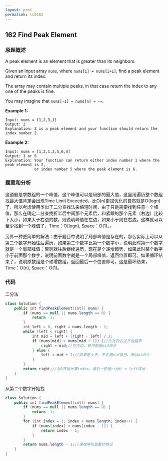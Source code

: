 ```yaml
---
layout: post
permalink: lc0162
---
```


## 162 Find Peak Element

### 原题概述

A peak element is an element that is greater than its neighbors.

Given an input array `nums`, where `nums[i] ≠ nums[i+1]`, find a peak element and return its index.

The array may contain multiple peaks, in that case return the index to any one of the peaks is fine.

You may imagine that `nums[-1] = nums[n] = -∞`.

**Example 1:**

```text
Input: nums = [1,2,3,1]
Output: 2
Explanation: 3 is a peak element and your function should return the index number 2.
```

**Example 2:**

```text
Input: nums = [1,2,1,3,5,6,4]
Output: 1 or 5 
Explanation: Your function can return either index number 1 where the peak element is 2, 
             or index number 5 where the peak element is 6.
```

### 题意和分析

这道题是求数组的一个峰值，这个峰值可以是局部的最大值，这里用遍历整个数组找最大值肯定会出现Time Limit Exceeded，比O\(n\)更加优化的自然就是O\(logn\)了，所以考虑使用类似于二分查找法来缩短时间，由于只是需要找到任意一个峰值，那么在确定二分查找折半后中间那个元素后，和紧跟的那个元素（右边）比较下大小，如果大于右边的数，则说明峰值在左边，如果小于则在右边。这样就可以至少找到一个峰值了，Time：O\(logn\), Space：O\(1\)。。 

另外一种更简单的解法：由于题目中说明了局部峰值是存在的，那么实际上可以从第二个数字开始往后遍历，如果第二个数字比第一个数字小，说明此时第一个数字就是一个局部峰值；否则就往后继续遍历，现在是个递增趋势，如果此时某个数字小于前面那个数字，说明前面数字就是一个局部峰值，返回位置即可。如果循环结束了，说明原数组是个递增数组，返回最后一个位置即可，这是最坏结果，Time：O\(n\), Space：O\(1\)。

### 代码

二分法

```java
class Solution {
    public int findPeakElement(int[] nums) {
        if (nums == null || nums.length == 0) {
            return -1;
        }
        int left = 0, right = nums.length - 1;
        while (left < right) {
            int mid = left + (right - left) / 2;
            if (nums[mid] > nums[mid + 1]) {//先比较右边不会越界
                right = mid;//在左边，有可能是mid自己
            } else {
                left = mid + 1;//如果是小于，不会是mid自己，所以mid+1
            }
        }
        return right;//从0开始计算index，最后一轮是right < left跳出
    }
}
```

从第二个数字开始找

```java
class Solution {
    public int findPeakElement(int[] nums) {
        if (nums == null || nums.length == 0) {
            return -1;
        }
        for (int index = 1; index < nums.length; index++) {
            if (nums[index] < nums[index - 1]) {
                return index - 1;
            }
        }
        return nums.length - 1;//递增序列是最坏情况
    }
}
```
